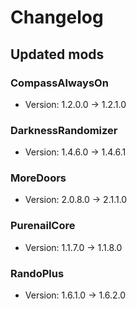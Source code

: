 # Changelog


## Updated mods

### CompassAlwaysOn

- Version: 1.2.0.0 -> 1.2.1.0

### DarknessRandomizer

- Version: 1.4.6.0 -> 1.4.6.1

### MoreDoors

- Version: 2.0.8.0 -> 2.1.1.0

### PurenailCore

- Version: 1.1.7.0 -> 1.1.8.0

### RandoPlus

- Version: 1.6.1.0 -> 1.6.2.0

